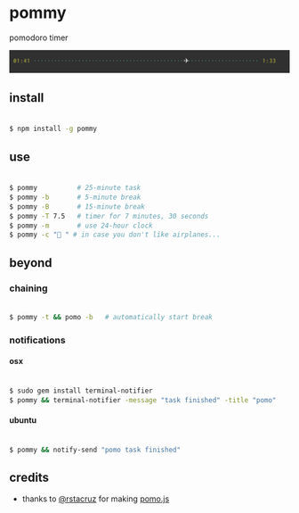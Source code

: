 
# pommy

pomodoro timer

![alt text](https://raw.githubusercontent.com/surprisetalk/pommy/master/pommy.png "snakes on a plane")

## install

``` bash

$ npm install -g pommy

```

## use

``` bash

$ pommy          # 25-minute task
$ pommy -b       # 5-minute break
$ pommy -B       # 15-minute break
$ pommy -T 7.5   # timer for 7 minutes, 30 seconds
$ pommy -m       # use 24-hour clock
$ pommy -c "💁 " # in case you don't like airplanes...

```

## beyond

### chaining

``` bash

$ pommy -t && pomo -b   # automatically start break

```

### notifications

#### osx

``` bash

$ sudo gem install terminal-notifier
$ pommy && terminal-notifier -message "task finished" -title "pomo"

```

#### ubuntu

``` bash

$ pommy && notify-send "pomo task finished"

```

## credits

* thanks to [@rstacruz](https://github.com/rstacruz) for making [pomo.js](https://github.com/rstacruz/pomo.js)

